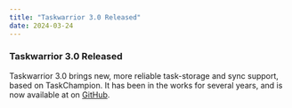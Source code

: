 ```yaml
---
title: "Taskwarrior 3.0 Released"
date: 2024-03-24
---
```


### Taskwarrior 3.0 Released

Taskwarrior 3.0 brings new, more reliable task-storage and sync support, based on TaskChampion.
It has been in the works for several years, and is now available at on [GitHub](https://github.com/GothenburgBitFactory/taskwarrior/releases/tag/v3.0.0).
